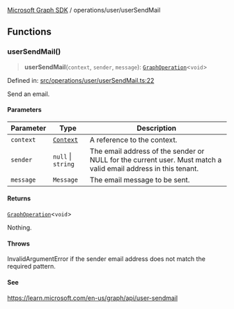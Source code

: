 [Microsoft Graph SDK](../../README.md) / operations/user/userSendMail

## Functions

### userSendMail()

> **userSendMail**(`context`, `sender`, `message`): [`GraphOperation`](../../GraphOperation.md#graphoperation)\<`void`\>

Defined in: [src/operations/user/userSendMail.ts:22](https://github.com/Future-Secure-AI/microsoft-graph/blob/main/src/operations/user/userSendMail.ts#L22)

Send an email.

#### Parameters

| Parameter | Type | Description |
| ------ | ------ | ------ |
| `context` | [`Context`](../../Context.md#context) | A reference to the context. |
| `sender` | `null` \| `string` | The email address of the sender or NULL for the current user. Must match a valid email address in this tenant. |
| `message` | `Message` | The email message to be sent. |

#### Returns

[`GraphOperation`](../../GraphOperation.md#graphoperation)\<`void`\>

Nothing.

#### Throws

InvalidArgumentError if the sender email address does not match the required pattern.

#### See

https://learn.microsoft.com/en-us/graph/api/user-sendmail
